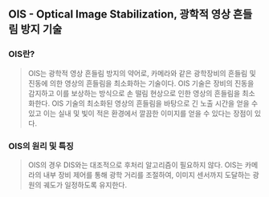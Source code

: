 ## OIS - Optical Image Stabilization, 광학적 영상 흔들림 방지 기술
### OIS란?
> OIS는 광학적 영상 흔들림 방지의 약어로, 카메라와 같은 광학장비의 흔들림 및 진동에 의한 영상의 흔들림을 최소화하는 기술이다. OIS 기술은 장비의 진동을 감지하고 이를 보상하는 방식으로 손 떨림 현상으로 인한 영상의 흔들림을 최소화한다. OIS 기술의 최소화된 영상의 흔들림을 바탕으로 긴 노출 시간을 얻을 수 있고 이는 실내 및 빛이 적은 환경에서 깔끔한 이미지를 얻을 수 있다는 장점이 있다. 

### OIS의 원리 및 특징
> OIS의 경우 DIS와는 대조적으로 후처리 알고리즘이 필요하지 않다. OIS는 카메라의 내부 장비 제어를 통해 광학 거리를 조절하여, 이미지 센서까지 도달하는 광원의 궤도가 일정하도록 유지한다. 







